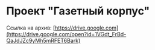 # Проект "Газетный корпус"

Ссылка на архив: [https://drive.google.com](https://drive.google.com/open?id=1VGdt_FrBd-QaJdJZc9yMh5mRFET6Bark)
